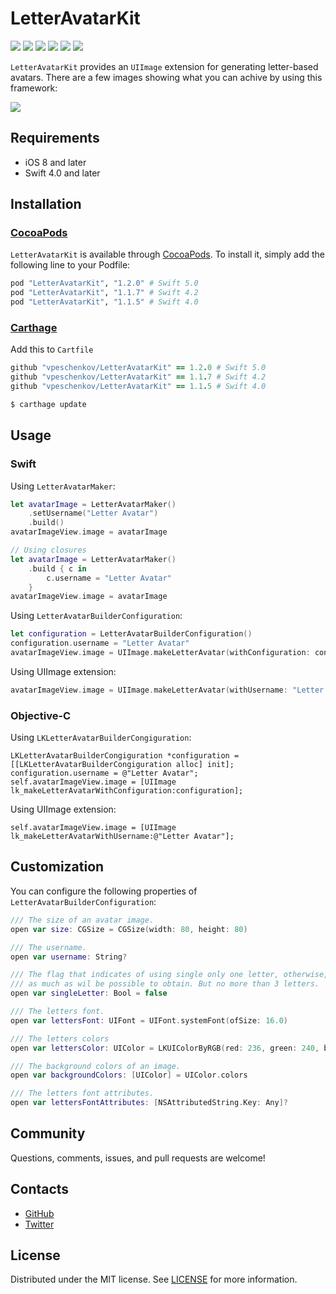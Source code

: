 # LetterAvatarKit

![][Platform] ![][Travis] ![][Pods] ![][Carthage compatible] ![][Swift Version] ![][Codacy Badge]

`LetterAvatarKit` provides an ```UIImage``` extension for generating letter-based avatars. There are a few images showing what you can achive by using this framework:

![][screenshots]

## Requirements
- iOS 8 and later
- Swift 4.0 and later

## Installation

### [CocoaPods](https://cocoapods.org)

`LetterAvatarKit` is available through [CocoaPods](https://cocoapods.org). To install
it, simply add the following line to your Podfile:
```ruby
pod "LetterAvatarKit", "1.2.0" # Swift 5.0
pod "LetterAvatarKit", "1.1.7" # Swift 4.2
pod "LetterAvatarKit", "1.1.5" # Swift 4.0
```

### [Carthage](https://github.com/Carthage/Carthage)

Add this to `Cartfile`

```ruby
github "vpeschenkov/LetterAvatarKit" == 1.2.0 # Swift 5.0
github "vpeschenkov/LetterAvatarKit" == 1.1.7 # Swift 4.2
github "vpeschenkov/LetterAvatarKit" == 1.1.5 # Swift 4.0
```

```sh
$ carthage update
```

## Usage

### Swift

Using `LetterAvatarMaker`:
```swift
let avatarImage = LetterAvatarMaker()
    .setUsername("Letter Avatar")
    .build()
avatarImageView.image = avatarImage

// Using closures
let avatarImage = LetterAvatarMaker()
    .build { c in
        c.username = "Letter Avatar"
    }
avatarImageView.image = avatarImage
```

Using `LetterAvatarBuilderConfiguration`:
```swift
let configuration = LetterAvatarBuilderConfiguration()
configuration.username = "Letter Avatar"
avatarImageView.image = UIImage.makeLetterAvatar(withConfiguration: configuration)
```

Using UIImage extension:
```swift
avatarImageView.image = UIImage.makeLetterAvatar(withUsername: "Letter Avatar")
```

### Objective-C

Using `LKLetterAvatarBuilderCongiguration`:
```objc
LKLetterAvatarBuilderCongiguration *configuration = [[LKLetterAvatarBuilderCongiguration alloc] init];
configuration.username = @"Letter Avatar";
self.avatarImageView.image = [UIImage lk_makeLetterAvatarWithConfiguration:configuration];
```
Using UIImage extension:
```objc
self.avatarImageView.image = [UIImage lk_makeLetterAvatarWithUsername:@"Letter Avatar"];
```

## Customization

You can configure the following properties of `LetterAvatarBuilderConfiguration`:

```swift
/// The size of an avatar image.
open var size: CGSize = CGSize(width: 80, height: 80)
```

```swift
/// The username.
open var username: String?
```

```swift
/// The flag that indicates of using single only one letter, otherwise,
/// as much as wil be possible to obtain. But no more than 3 letters.
open var singleLetter: Bool = false
```

```swift
/// The letters font.
open var lettersFont: UIFont = UIFont.systemFont(ofSize: 16.0)
```

```swift
/// The letters colors
open var lettersColor: UIColor = LKUIColorByRGB(red: 236, green: 240, blue: 241)
```

```swift
/// The background colors of an image.
open var backgroundColors: [UIColor] = UIColor.colors
```

```swift
/// The letters font attributes.
open var lettersFontAttributes: [NSAttributedString.Key: Any]?
```

## Community

Questions, comments, issues, and pull requests are welcome!

## Contacts

- [GitHub](https://github.com/vpeschenkov)
- [Twitter](https://twitter.com/vpeschenkov)

## License

Distributed under the MIT license. See [LICENSE](https://github.com/vpeschenkov/LetterAvatarKit/blob/master/LICENSE) for more information.

[Screenshots]: https://i.imgur.com/n3SjH6q.jpg
[Platform]: https://cocoapod-badges.herokuapp.com/p/LetterAvatarKit/badge.png
[Travis]: https://travis-ci.org/vpeschenkov/LetterAvatarKit.svg?branch=master
[Pods]: https://cocoapod-badges.herokuapp.com/v/LetterAvatarKit/badge.png
[Swift Version]: https://img.shields.io/badge/swift-5.0-orange.svg?style=flat
[Codacy Badge]: https://api.codacy.com/project/badge/Grade/d0f9b1a4ccb64d4aacd18a971e4cf8b7
[Carthage compatible]: https://img.shields.io/badge/Carthage-compatible-4BC51D.svg?style=flat(https://github.com/Carthage/Carthage)
